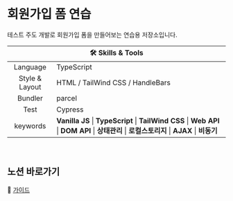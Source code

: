 # 회원가입 폼 연습

테스트 주도 개발로 회원가입 폼을 만들어보는 연습용 저장소입니다.

<table>
    <thead>
        <tr>
            <th colspan="2" style="text-align: center">
                🛠 Skills & Tools
            </th>
        </tr>
    </thead>
    <tbody>
        <tr>
            <td style="text-align: center">Language</td>
            <td>TypeScript</td>
        </tr>
        <tr>
            <td style="text-align: center">Style & Layout</td>
            <td>HTML / TailWind CSS / HandleBars</td>
        </tr>
        <tr>
            <td style="text-align: center">Bundler</td>
            <td>parcel</td>
        </tr>
        <tr>
            <td style="text-align: center">Test</td>
            <td>Cypress</td>
        </tr>
        <tr>
            <td style="text-align: center">keywords</td>
            <td><strong>Vanilla JS</strong> | <strong>TypeScript</strong> | <strong>TailWind CSS</strong> | <strong>Web API</strong> | <strong>DOM API</strong> | <strong>상태관리</strong> | <strong>로컬스토리지</strong> | <strong>AJAX</strong> | <strong>비동기</strong></td>
        </tr>
    </tbody>
</table>

</br>

## 노션 바로가기

🚩 [가이드](https://www.notion.so/ryong9rrr/929a2f4ac64549bdb830b5177bb9b13f)
